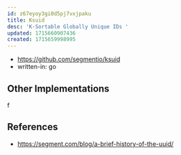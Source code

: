 ```yaml
---
id: z67eyoy3gi0d5pj7vxjpaku
title: Ksuid
desc: 'K-Sortable Globally Unique IDs '
updated: 1715660907436
created: 1715659998995
---
```


- https://github.com/segmentio/ksuid
- written-in: go

## Other Implementations

f

## References

- https://segment.com/blog/a-brief-history-of-the-uuid/
